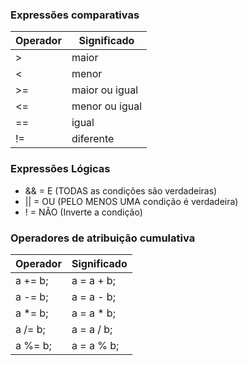 ### Expressões comparativas

|Operador|Significado     |
|--------|----------------|
| >      | maior          |
| <      | menor          |
| >=     | maior ou igual |
| <=     | menor ou igual |
| ==     | igual          |
| !=     | diferente      |

### Expressões Lógicas

- && = E (TODAS as condições são verdadeiras)
- || = OU (PELO MENOS UMA condição é verdadeira)
- ! = NÃO (Inverte a condição)

### Operadores de atribuição cumulativa

|Operador|Significado               |
|--------|--------------------------|
|a += b; | a = a + b;               |
|a -= b; | a = a - b;               |
|a *= b; | a = a * b;               |
|a /= b; | a = a / b;               |
|a %= b; | a = a % b;               |
